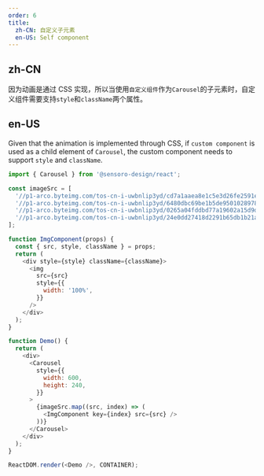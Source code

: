 ```yaml
---
order: 6
title:
  zh-CN: 自定义子元素
  en-US: Self component
---
```


## zh-CN

因为动画是通过 CSS 实现，所以当使用`自定义组件`作为`Carousel`的子元素时，自定义组件需要支持`style`和`className`两个属性。

## en-US

Given that the animation is implemented through CSS, if `custom component` is used as a child element of `Carousel`, the custom component needs to support `style` and `className`.

```js
import { Carousel } from '@sensoro-design/react';

const imageSrc = [
  '//p1-arco.byteimg.com/tos-cn-i-uwbnlip3yd/cd7a1aaea8e1c5e3d26fe2591e561798.png~tplv-uwbnlip3yd-webp.webp',
  '//p1-arco.byteimg.com/tos-cn-i-uwbnlip3yd/6480dbc69be1b5de95010289787d64f1.png~tplv-uwbnlip3yd-webp.webp',
  '//p1-arco.byteimg.com/tos-cn-i-uwbnlip3yd/0265a04fddbd77a19602a15d9d55d797.png~tplv-uwbnlip3yd-webp.webp',
  '//p1-arco.byteimg.com/tos-cn-i-uwbnlip3yd/24e0dd27418d2291b65db1b21aa62254.png~tplv-uwbnlip3yd-webp.webp'
];

function ImgComponent(props) {
  const { src, style, className } = props;
  return (
    <div style={style} className={className}>
      <img
        src={src}
        style={{
          width: '100%',
        }}
      />
    </div>
  );
}

function Demo() {
  return (
    <div>
      <Carousel
        style={{
          width: 600,
          height: 240,
        }}
      >
        {imageSrc.map((src, index) => (
          <ImgComponent key={index} src={src} />
        ))}
      </Carousel>
    </div>
  );
}

ReactDOM.render(<Demo />, CONTAINER);
```
